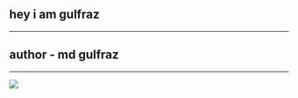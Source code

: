 ## hey i am gulfraz 

----
## author - md gulfraz
---
<img src="hhtps://github.com/pykinshu.png"  />
